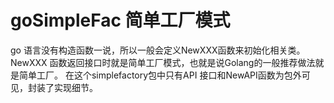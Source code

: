 # goSimpleFac 简单工厂模式

go 语言没有构造函数一说，所以一般会定义NewXXX函数来初始化相关类。
NewXXX 函数返回接口时就是简单工厂模式，也就是说Golang的一般推荐做法就是简单工厂。
在这个simplefactory包中只有API 接口和NewAPI函数为包外可见，封装了实现细节。
